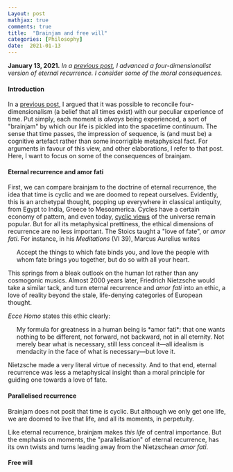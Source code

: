 ```yaml
---
Layout: post
mathjax: true
comments: true
title:  "Brainjam and free will"
categories: [Philosophy]
date:  2021-01-13
---
```


**January 13, 2021.** *In a
  [previous post](https://hapax.github.io/philosophy/physics/psychology-time/),
  I advanced a four-dimensionalist version of eternal recurrence. I
  consider some of the moral consequences.*

#### Introduction

In a
[previous post](https://hapax.github.io/philosophy/physics/psychology-time/),
I argued that it was possible to reconcile four-dimensionalism (a
belief that all times exist) with our peculiar experience of time.
Put simply, each moment is *always* being experienced, a sort
of "brainjam" by which our life is pickled into the
spacetime continuum.
The sense that time passes, the impression of sequence, is (and must
be) a cognitive artefact rather than some incorrigible metaphysical fact.
For arguments in favour of this view, and other elaborations, I refer
to that post.
Here, I want to focus on some of the consequences of brainjam.

#### Eternal recurrence and amor fati

First, we can compare brainjam to the doctrine of eternal recurrence,
the idea that time is cyclic and we are doomed to repeat ourselves.
Evidently, this is an archetypal thought, popping up everywhere in
classical antiquity, from Egypt to India, Greece to Mesoamerica.
Cycles have a certain economy of pattern, and even today,
[cyclic views](https://en.wikipedia.org/wiki/Cycles_of_Time)
of the universe remain popular.
But for all its metaphysical prettiness, the ethical dimensions of
recurrence are no less important.
The Stoics taught a "love of fate", or *amor fati*. For instance, in
his *Meditations* (VI 39), Marcus Aurelius writes

<span style="padding-left: 20px; display:block">
Accept the things to which fate binds you, and love the people with
whom fate brings you together, but do so with all your heart.
</span>

This springs from a bleak outlook on the human lot rather than any
cosmogonic musics.
Almost 2000 years later, Friedrich Nietzsche would take a similar
tack, and turn eternal recurrence and *amor fati* into an ethic, a
love of reality beyond the stale, life-denying categories of European thought.
<!-- to counterbalance his infamously negative attitudes towards European
morality. -->
*Ecce Homo* states this ethic clearly:

<span style="padding-left: 20px; display:block">
My formula for greatness in a human being is *amor fati*: that one wants
nothing to be different, not forward, not backward, not in all
eternity. Not merely bear what is necessary, still less conceal it—all
idealism is mendacity in the face of what is necessary—but love it.
</span>

Nietzsche made a very literal virtue of necessity. And to that end, <!--, or rather, of the love of necessity.-->
eternal recurrence was less a metaphysical insight than a moral
principle for guiding one towards a love of fate.
<!-- guiding the individual towards *amor fati*. -->
<!-- Eternal recurrence rather a thought experiment by which to guide the individual towards
*amor fati*.
He equates this with a love of life and a rejection of the milquetoast
religious sensibilities he so detested. -->

#### Parallelised recurrence

Brainjam does not posit that time is cyclic.
But although we only get one life, we are doomed to live that life,
and all its moments, in perpetuity.
<!-- Although the details differ from eternal recurrence, the implications
are the same: you will live forever, but this particular life, so make
it a good one. -->
<!-- Although *amor fati* is naturally connected to this idea, it does not
obviously follow. In Nietzsche's case, a love of life in all its
supra-moral necessity came first, and the pretty thought
experiment---eternal recurrence---was the brilliant afterthought.
I'd like to go in the other direction, starting with brainjam and
seeing what loves, if any, it licenses, the "brainjamor" if you'll
excuse the highbrow doggerel.
If we are boringly Humean-->
Like eternal recurrence, brainjam makes *this life* of central
importance.
But the emphasis on moments, the "parallelisation" of eternal
recurrence, has its own twists and turns leading away from the
Nietzschean *amor fati*.

#### Free will
